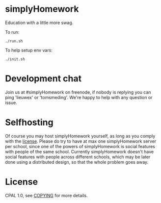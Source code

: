 simplyHomework
===

Education with a little more swag.

To run:
```
./run.sh
```

To help setup env vars:
```
./init.sh
```

Development chat
===
Join us at #simplyHomework on freenode, if nobody is replying you can ping
'lieuwex' or 'tomsmeding'. We're happy to help with any question or issue.

Selfhosting
===
Of course you may host simplyHomework yourself, as long as you comply with the
[license](COPYING). Please do try to have at max one simplyHomework server per
school, since one of the powers of simplyHomework is social features with people
of the same school. Currently simplyHomework doesn't have social features with
people across different schools, which may be later done using a distributed
design, so that the whole problem goes away.

License
===
CPAL 1.0, see [COPYING](COPYING) for more details.
